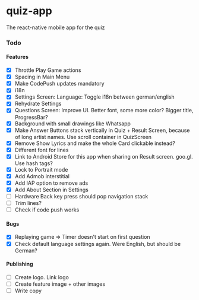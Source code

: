 # quiz-app
The react-native mobile app for the quiz

### Todo
#### Features
* [x] Throttle Play Game actions
* [x] Spacing in Main Menu
* [x] Make CodePush updates mandatory
* [x] i18n
* [x] Settings Screen: Language: Toggle i18n between german/english
* [x] Rehydrate Settings
* [x] Questions Screen: Improve UI. Better font, some more color? Bigger title, ProgressBar?
* [x] Background with small drawings like Whatsapp
* [x] Make Answer Buttons stack vertically in Quiz + Result Screen, because of long artist names. Use scroll container in QuizScreen
* [x] Remove Show Lyrics and make the whole Card clickable instead?
* [x] Different font for lines
* [x] Link to Android Store for this app when sharing on Result screen. goo.gl. Use hash tags?
* [x] Lock to Portrait mode
* [x] Add Admob interstitial
* [x] Add IAP option to remove ads
* [x] Add About Section in Settings
* [ ] Hardware Back key press should pop navigation stack
* [ ] Trim lines?
* [ ] Check if code push works

#### Bugs
* [x] Replaying game => Timer doesn't start on first question
* [x] Check default language settings again. Were English, but should be German?

#### Publishing
* [ ] Create logo. Link logo
* [ ] Create feature image + other images
* [ ] Write copy